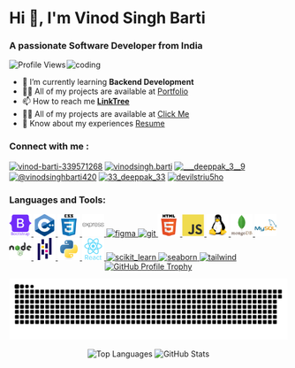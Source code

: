 <h1 align="left"> Hi 👋, I'm Vinod Singh Barti</h1>
<h3 align="left">A passionate Software Developer from India</h3>
<img align="right" alt="coding" width="400" src="https://media.tenor.com/jCk8c5_Q4J0AAAAC/hacker.gif">
  <p>
    <img src="https://komarev.com/ghpvc/?username=vinod123456183&label=Profile%20views&color=0e75b6&style=flat" alt="Profile Views" />
  </p>
    

 - 🌱 I’m currently learning **Backend Development**
- 👨‍💻 All of my projects are available at [Portfolio](https://capable-griffin-321a17.netlify.app/)
- 📫 How to reach me **[LinkTree](https://linktr.ee/vinod___1)**
- 👨‍💻 All of my projects are available at [Click Me](https://capable-griffin-321a17.netlify.app/)
- 📄 Know about my experiences [Resume](https://drive.google.com/file/d/150unc_zlTSThdXE8Pt5h7qPploZb5Aiz/view?usp=drivesdk)



<h3 align="left">Connect with me :</h3>
<p align="left">
    <a href="https://linkedin.com/in/vinod-barti-339571268" target="blank"><img align="center" src="https://raw.githubusercontent.com/rahuldkjain/github-profile-readme-generator/master/src/images/icons/Social/linked-in-alt.svg" alt="vinod-barti-339571268" height="30" width="40" /></a>
      <a href="https://fb.com/vinodsingh.barti" target="blank"><img align="center" src="https://raw.githubusercontent.com/rahuldkjain/github-profile-readme-generator/master/src/images/icons/Social/facebook.svg" alt="vinodsingh.barti" height="30" width="40" /></a>
      <a href="https://instagram.com/___deeppak_3__9" target="blank"><img align="center" src="https://raw.githubusercontent.com/rahuldkjain/github-profile-readme-generator/master/src/images/icons/Social/instagram.svg" alt="___deeppak_3__9" height="30" width="40" /></a>
      <a href="https://medium.com/@vinodsinghbarti420" target="blank"><img align="center" src="https://raw.githubusercontent.com/rahuldkjain/github-profile-readme-generator/master/src/images/icons/Social/medium.svg" alt="@vinodsinghbarti420" height="30" width="40" /></a>
      <a href="https://www.leetcode.com/33_deeppak_33" target="blank"><img align="center" src="https://raw.githubusercontent.com/rahuldkjain/github-profile-readme-generator/master/src/images/icons/Social/leet-code.svg" alt="33_deeppak_33" height="30" width="40" /></a>
      <a href="https://auth.geeksforgeeks.org/user/devilstriu5ho" target="blank"><img align="center" src="https://raw.githubusercontent.com/rahuldkjain/github-profile-readme-generator/master/src/images/icons/Social/geeks-for-geeks.svg" alt="devilstriu5ho" height="30" width="40" /></a>
  
</p>

<h3 align="left">Languages and Tools:</h3>
   <a href="https://getbootstrap.com" target="_blank" rel="noreferrer"> <img src="https://raw.githubusercontent.com/devicons/devicon/master/icons/bootstrap/bootstrap-plain-wordmark.svg" alt="bootstrap" width="40" height="40"/> </a> 
      <a href="https://www.w3schools.com/cpp/" target="_blank" rel="noreferrer"> <img src="https://raw.githubusercontent.com/devicons/devicon/master/icons/cplusplus/cplusplus-original.svg" alt="cplusplus" width="40" height="40"/> </a> 
      <a href="https://www.w3schools.com/css/" target="_blank" rel="noreferrer"> <img src="https://raw.githubusercontent.com/devicons/devicon/master/icons/css3/css3-original-wordmark.svg" alt="css3" width="40" height="40"/> </a> 
      <a href="https://expressjs.com" target="_blank" rel="noreferrer"> <img src="https://raw.githubusercontent.com/devicons/devicon/master/icons/express/express-original-wordmark.svg" alt="express" width="40" height="40"/> </a> 
      <a href="https://www.figma.com/" target="_blank" rel="noreferrer"> <img src="https://www.vectorlogo.zone/logos/figma/figma-icon.svg" alt="figma" width="40" height="40"/> </a> 
      <a href="https://git-scm.com/" target="_blank" rel="noreferrer"> <img src="https://www.vectorlogo.zone/logos/git-scm/git-scm-icon.svg" alt="git" width="40" height="40"/> </a> 
      <a href="https://www.w3.org/html/" target="_blank" rel="noreferrer"> <img src="https://raw.githubusercontent.com/devicons/devicon/master/icons/html5/html5-original-wordmark.svg" alt="html5" width="40" height="40"/> </a> 
      <a href="https://developer.mozilla.org/en-US/docs/Web/JavaScript" target="_blank" rel="noreferrer"> <img src="https://raw.githubusercontent.com/devicons/devicon/master/icons/javascript/javascript-original.svg" alt="javascript" width="40" height="40"/> </a> 
      <a href="https://www.linux.org/" target="_blank" rel="noreferrer"> <img src="https://raw.githubusercontent.com/devicons/devicon/master/icons/linux/linux-original.svg" alt="linux" width="40" height="40"/> </a> 
      <a href="https://www.mongodb.com/" target="_blank" rel="noreferrer"> <img src="https://raw.githubusercontent.com/devicons/devicon/master/icons/mongodb/mongodb-original-wordmark.svg" alt="mongodb" width="40" height="40"/> </a> 
      <a href="https://www.mysql.com/" target="_blank" rel="noreferrer"> <img src="https://raw.githubusercontent.com/devicons/devicon/master/icons/mysql/mysql-original-wordmark.svg" alt="mysql" width="40" height="40"/> </a> 
      <a href="https://nodejs.org" target="_blank" rel="noreferrer"> <img src="https://raw.githubusercontent.com/devicons/devicon/master/icons/nodejs/nodejs-original-wordmark.svg" alt="nodejs" width="40" height="40"/> </a> 
      <a href="https://pandas.pydata.org/" target="_blank" rel="noreferrer"> <img src="https://raw.githubusercontent.com/devicons/devicon/2ae2a900d2f041da66e950e4d48052658d850630/icons/pandas/pandas-original.svg" alt="pandas" width="40" height="40"/> </a> 
      <a href="https://www.python.org" target="_blank" rel="noreferrer"> <img src="https://raw.githubusercontent.com/devicons/devicon/master/icons/python/python-original.svg" alt="python" width="40" height="40"/> </a> 
      <a href="https://reactjs.org/" target="_blank" rel="noreferrer"> <img src="https://raw.githubusercontent.com/devicons/devicon/master/icons/react/react-original-wordmark.svg" alt="react" width="40" height="40"/> </a> 
      <a href="https://scikit-learn.org/" target="_blank" rel="noreferrer"> <img src="https://upload.wikimedia.org/wikipedia/commons/0/05/Scikit_learn_logo_small.svg" alt="scikit_learn" width="40" height="40"/> </a> 
      <a href="https://seaborn.pydata.org/" target="_blank" rel="noreferrer"> <img src="https://seaborn.pydata.org/_images/logo-mark-lightbg.svg" alt="seaborn" width="40" height="40"/> </a> 
      <a href="https://tailwindcss.com/" target="_blank" rel="noreferrer"> <img src="https://www.vectorlogo.zone/logos/tailwindcss/tailwindcss-icon.svg" alt="tailwind" width="40" height="40"/> </a> 
   










<div align="center">
  <a href="https://github.com/ryo-ma/github-profile-trophy">
    <img src="https://github-profile-trophy.vercel.app/?username=Vinod123456183" alt="GitHub Profile Trophy" />
  </a>
</div>



<p align="center">
  <img src="https://github.com/Vinod123456183/Vinod123456183/blob/output/github-snake-dark.svg" alt="snake gif">
</p>

<div align="center">
  <p>
    <img src="https://github-readme-stats.vercel.app/api/top-langs?username=Vinod123456183&show_icons=true&locale=en&layout=compact" alt="Top Languages" />
    <img src="https://github-readme-stats.vercel.app/api?username=Vinod123456183&show_icons=true&locale=en" alt="GitHub Stats" />
  </p>

</div>


<!-- <p><img align="center" src="https://github-readme-streak-stats.herokuapp.com/?user=vinod123456183&" alt="Vinod123456183" /></p> -->
